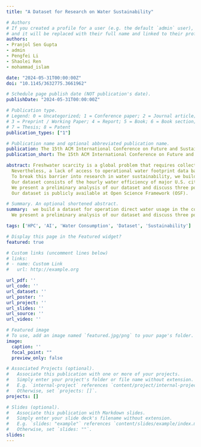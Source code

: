 ```yaml
---
title: "A Dataset for Research on Water Sustainability"

# Authors
# If you created a profile for a user (e.g. the default `admin` user), write the username (folder name) here 
# and it will be replaced with their full name and linked to their profile.
authors:
- Pranjol Sen Gupta
- admin
- Pengfei Li
- Shaolei Ren
- mohammad_islam

date: "2024-05-31T00:00:00Z"
doi: "10.1145/3632775.3661962"

# Schedule page publish date (NOT publication's date).
publishDate: "2024-05-31T00:00:00Z"

# Publication type.
# Legend: 0 = Uncategorized; 1 = Conference paper; 2 = Journal article;
# 3 = Preprint / Working Paper; 4 = Report; 5 = Book; 6 = Book section;
# 7 = Thesis; 8 = Patent
publication_types: ["1"]

# Publication name and optional abbreviated publication name.
publication: The 15th ACM International Conference on Future and Sustainable Energy Systems ([ACM e-Energy 2024](https://energy.acm.org/conferences/eenergy/2024/))
publication_short: The 15th ACM International Conference on Future and Sustainable Energy Systems ([ACM e-Energy 2024](https://energy.acm.org/conferences/eenergy/2024/))

abstract: Freshwater scarcity is a global problem that requires collective efforts across all industry sectors. 
  Nevertheless, a lack of access to operational water footprint data bars many applications from exploring optimization opportunities hidden within the temporal and spatial variations. 
  To break this barrier into research in water sustainability, we build a dataset for operation direct water usage in the cooling systems and indirect water embedded in electricity generation. 
  Our dataset consists of the hourly water efficiency of major U.S. cities and states from 2019 to 2023. We also offer cooling system models that capture the impact of weather on water efficiency. 
  We present a preliminary analysis of our dataset and discuss three potential applications that can benefit from it. 
  Our dataset is publicly available at Open Science Framework (OSF).

# Summary. An optional shortened abstract.
summary:  we build a dataset for operation direct water usage in the cooling systems and indirect water embedded in electricity generation. Our dataset consists of the hourly water efficiency of major U.S. cities and states from 2019 to 2023. We also offer cooling system models that capture the impact of weather on water efficiency. 
  We present a preliminary analysis of our dataset and discuss three potential applications that can benefit from it. 

tags: ['HPC', 'AI', 'Water Consumption', 'Dataset', 'Sustainability']

# Display this page in the Featured widget?
featured: true

# Custom links (uncomment lines below)
# links:
# - name: Custom Link
#   url: http://example.org

url_pdf: ''
url_code: ''
url_dataset: ''
url_poster: ''
url_project: ''
url_slides: '' 
url_source: ''
url_video: ''

# Featured image
# To use, add an image named `featured.jpg/png` to your page's folder. 
image:
  caption: ''
  focal_point: ""
  preview_only: false

# Associated Projects (optional).
#   Associate this publication with one or more of your projects.
#   Simply enter your project's folder or file name without extension.
#   E.g. `internal-project` references `content/project/internal-project/index.md`.
#   Otherwise, set `projects: []`.
projects: []

# Slides (optional).
#   Associate this publication with Markdown slides.
#   Simply enter your slide deck's filename without extension.
#   E.g. `slides: "example"` references `content/slides/example/index.md`.
#   Otherwise, set `slides: ""`.
slides: 
---
```

